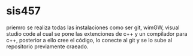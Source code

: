 # sis457
priemro se realiza todas las instalaciones como ser git,  wimGW, visual studio code al cual se pone las extenciones de c++ y un compilador para c++, posterior a ello cree el código, lo conecte al git y se lo sube al repositorio previamente craeado. 
